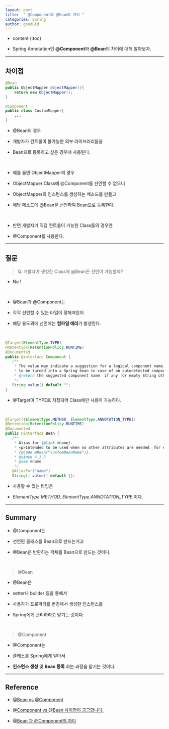 ```yaml
---
layout: post
title:  " @Component와 @Bean의 차이 "
categories: Spring
author: goodGid
---
```

* content
{:toc}

* Spring Annotation인 **@Component**와 **@Bean**의 차이에 대해 알아보자.






---

## 차이점

``` java
@Bean
public ObjectMapper objectMapper(){
    return new ObjectMapper();
}
```

``` java
@Component
public class CustomMapper{
    ...
}
```

* @Bean의 경우 

* 개발자가 컨트롤이 불가능한 외부 라이브러리들을 

* Bean으로 등록하고 싶은 경우에 사용된다. 

<br>

* 예를 들면 ObjectMapper의 경우 

* ObjectMapper Class에 @Component를 선언할 수 없으니

* ObjectMapper의 인스턴스를 생성하는 메소드를 만들고 

* 해당 메소드에 @Bean을 선언하여 Bean으로 등록한다.

<br>

* 반면 개발자가 직접 컨트롤이 가능한 Class들의 경우엔 

* @Component를 사용한다.


---


## 질문

> Q. 개발자가 생성한 Class에 @Bean은 선언이 가능할까?

* No !

<br>

* @Bean과 @Component는 

* 각각 선언할 수 있는 타입이 정해져있어 

* 해당 용도외에 선언에는 **컴파일 에러**가 발생한다.

<br>

``` java
@Target(ElementType.TYPE)
@Retention(RetentionPolicy.RUNTIME)
@Documented
public @interface Component {
   /**
    * The value may indicate a suggestion for a logical component name,
    * to be turned into a Spring bean in case of an autodetected component.
    * @return the suggested component name, if any (or empty String otherwise)
    */
   String value() default "";
}
```
* @Target이 TYPE로 지정되어 Class에만 사용이 가능하다.

<br>

``` java
@Target({ElementType.METHOD, ElementType.ANNOTATION_TYPE})
@Retention(RetentionPolicy.RUNTIME)
@Documented
public @interface Bean {
   /**
    * Alias for {@link #name}.
    * <p>Intended to be used when no other attributes are needed, for example:
    * {@code @Bean("customBeanName")}.
    * @since 4.3.3
    * @see #name
    */
   @AliasFor("name")
   String[] value() default {};
```
* 사용할 수 있는 타입은

* *ElementType.METHOD, ElementType.ANNOTATION_TYPE* 이다.

---


## Summary

* @Component는 

* 선언된 클래스를 Bean으로 만드는거고 

* @Bean은 반환하는 객체를 Bean으로 만드는 것이다.

<br>

> @Bean

* @Bean은 

* setter나 builder 등을 통해서 

* 사용자가 프로퍼티를 변경해서 생성한 인스턴스를 

* Spring에게 관리하라고 맡기는 것이다.

<br>

> @Component

* @Component는 

* 클래스를 Spring에게 알아서 

* **인스턴스 생성** 및 **Bean 등록** 하는 과정을 맡기는 것이다.


---

## Reference

* [@Bean vs @Component](https://jojoldu.tistory.com/27)

* [@Component vs @Bean 차이점이 궁금합니다.](https://okky.kr/article/355942)

* [@Bean 과 @Component의 차이](https://effectivesquid.tistory.com/entry/Bean-%EA%B3%BC-Component%EC%9D%98-%EC%B0%A8%EC%9D%B4)